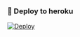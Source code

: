 ### 🚀 Deploy to heroku
[![Deploy](https://www.herokucdn.com/deploy/button.svg)](https://heroku.com/deploy?template=https://github.com/Abbasov04/ssmusic.git)
